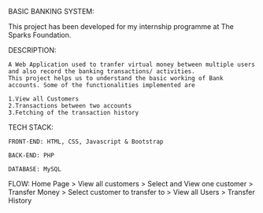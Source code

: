 BASIC BANKING SYSTEM:
   
   This project has been developed for my internship programme at The Sparks Foundation.

DESCRIPTION:

    A Web Application used to tranfer virtual money between multiple users and also record the banking transactions/ activities.
    This project helps us to understand the basic working of Bank accounts. Some of the functionalities implemented are

    1.View all Customers
    2.Transactions between two accounts
    3.Fetching of the transaction history

TECH STACK:

	FRONT-END: HTML, CSS, Javascript & Bootstrap

	BACK-END: PHP

	DATABASE: MySQL

FLOW:
	Home Page > View all customers > Select and View one customer > Transfer Money > Select customer to transfer to > View all Users > Transfer History
